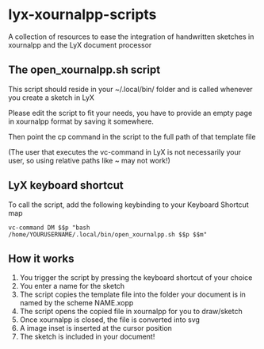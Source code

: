 # lyx-xournalpp-scripts
A collection of resources to ease the integration of handwritten sketches in xournalpp and the LyX document processor

## The open_xournalpp.sh script
This script should reside in your ~/.local/bin/ folder and is called whenever you create a sketch in LyX

Please edit the script to fit your needs, you have to provide an empty page in xournalpp format by saving it somewhere.

Then point the cp command in the script to the full path of that template file

(The user that executes the vc-command in LyX is not necessarily your user, so using relative paths like ~ may not work!)

## LyX keyboard shortcut
To call the script, add the following keybinding to your Keyboard Shortcut map
```
vc-command DM $$p "bash /home/YOURUSERNAME/.local/bin/open_xournalpp.sh $$p $$m"
```
## How it works
1. You trigger the script by pressing the keyboard shortcut of your choice
2. You enter a name for the sketch
3. The script copies the template file into the folder your document is in named by the scheme NAME.xopp
4. The script opens the copied file in xournalpp for you to draw/sketch
5. Once xournalpp is closed, the file is converted into svg
6. A image inset is inserted at the cursor position
7. The sketch is included in your document!
